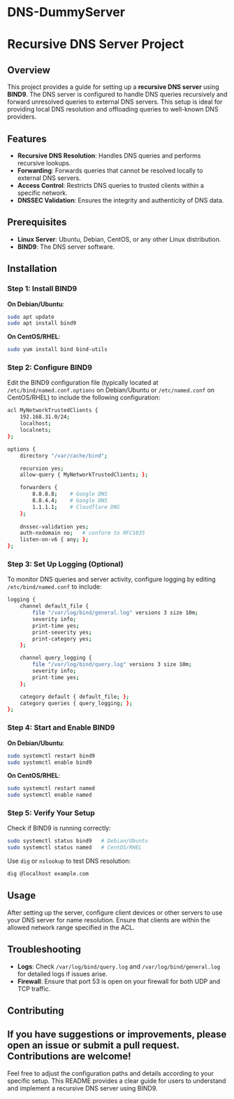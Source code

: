 # DNS-DummyServer
# Recursive DNS Server Project

## Overview

This project provides a guide for setting up a **recursive DNS server** using **BIND9**. The DNS server is configured to handle DNS queries recursively and forward unresolved queries to external DNS servers. This setup is ideal for providing local DNS resolution and offloading queries to well-known DNS providers.

## Features

- **Recursive DNS Resolution**: Handles DNS queries and performs recursive lookups.
- **Forwarding**: Forwards queries that cannot be resolved locally to external DNS servers.
- **Access Control**: Restricts DNS queries to trusted clients within a specific network.
- **DNSSEC Validation**: Ensures the integrity and authenticity of DNS data.

## Prerequisites

- **Linux Server**: Ubuntu, Debian, CentOS, or any other Linux distribution.
- **BIND9**: The DNS server software.

## Installation

### Step 1: Install BIND9

**On Debian/Ubuntu**:
```bash
sudo apt update
sudo apt install bind9
```

**On CentOS/RHEL**:
```bash
sudo yum install bind bind-utils
```

### Step 2: Configure BIND9

Edit the BIND9 configuration file (typically located at `/etc/bind/named.conf.options` on Debian/Ubuntu or `/etc/named.conf` on CentOS/RHEL) to include the following configuration:

```bash
acl MyNetworkTrustedClients {
    192.168.31.0/24;
    localhost;
    localnets;
};

options {
    directory "/var/cache/bind";

    recursion yes;
    allow-query { MyNetworkTrustedClients; };

    forwarders {
        8.8.8.8;    # Google DNS
        8.8.4.4;    # Google DNS
        1.1.1.1;    # Cloudflare DNS
    };
    
    dnssec-validation yes;
    auth-nxdomain no;   # conform to RFC1035
    listen-on-v6 { any; };
};
```

### Step 3: Set Up Logging (Optional)

To monitor DNS queries and server activity, configure logging by editing `/etc/bind/named.conf` to include:

```bash
logging {
    channel default_file {
        file "/var/log/bind/general.log" versions 3 size 10m;
        severity info;
        print-time yes;
        print-severity yes;
        print-category yes;
    };

    channel query_logging {
        file "/var/log/bind/query.log" versions 3 size 10m;
        severity info;
        print-time yes;
    };

    category default { default_file; };
    category queries { query_logging; };
};
```

### Step 4: Start and Enable BIND9

**On Debian/Ubuntu**:
```bash
sudo systemctl restart bind9
sudo systemctl enable bind9
```

**On CentOS/RHEL**:
```bash
sudo systemctl restart named
sudo systemctl enable named
```

### Step 5: Verify Your Setup

Check if BIND9 is running correctly:
```bash
sudo systemctl status bind9   # Debian/Ubuntu
sudo systemctl status named   # CentOS/RHEL
```

Use `dig` or `nslookup` to test DNS resolution:
```bash
dig @localhost example.com
```

## Usage

After setting up the server, configure client devices or other servers to use your DNS server for name resolution. Ensure that clients are within the allowed network range specified in the ACL.

## Troubleshooting

- **Logs**: Check `/var/log/bind/query.log` and `/var/log/bind/general.log` for detailed logs if issues arise.
- **Firewall**: Ensure that port 53 is open on your firewall for both UDP and TCP traffic.

## Contributing

If you have suggestions or improvements, please open an issue or submit a pull request. Contributions are welcome!
---

Feel free to adjust the configuration paths and details according to your specific setup. This README provides a clear guide for users to understand and implement a recursive DNS server using BIND9.
